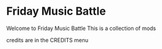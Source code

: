 # Friday Music Battle
Welcome to Friday Music Battle
This is a collection of mods

credits are in the CREDITS menu
